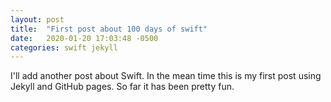 ```yaml
---
layout: post
title:  "First post about 100 days of swift"
date:   2020-01-20 17:03:48 -0500
categories: swift jekyll
---
```

I'll add another post about Swift. In the mean time this is my first post using Jekyll and GitHub pages. So far it has been pretty fun.
